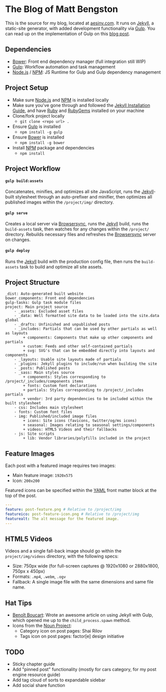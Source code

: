 # The Blog of Matt Bengston
This is the source for my blog, located at [aesinv.com](http://aesinv.com). It runs on [Jekyll][], a static-site generator, with added development functionality via [Gulp][]. You can read up on the implementation of Gulp on this [blog post](http://aesinv.com/development/2015/08/19/building-a-gulp-workflow-around-jekyll.html).

## Dependencies
- [Bower][]: Front end dependency manager (full integration still WIP)
- [Gulp][]: Workflow automation and task management
- [Node.js][] / [NPM][]: JS Runtime for Gulp and Gulp dependency management

## Project Setup
- Make sure [Node.js][] and [NPM][] is installed locally
- Make sure you've gone through and followed the [Jekyll Installation Guide](http://jekyllrb.com/docs/installation/ "Jekyll Installation Guide"), and have [Ruby][] and [RubyGems][] installed on your machine
- Clone/fork project locally
    + `git clone <repo url> .`
- Ensure [Gulp][] is installed
    + `npm install -g gulp`
- Ensure [Bower][] is installed
    + `npm install -g bower`
- Install [NPM][] package and dependencies
    + `npm install`

## Project Workflow
#### `gulp build:assets`
Concatenates, minifies, and optimizes all site JavaScript, runs the [Jekyll][]-built stylesheet through an auto-prefixer and minifier, then optimizes all published images within the `/project/img/` directory.

#### `gulp serve`
Creates a local server via [Browsersync][], runs the [Jekyll][] build, runs the `build-assets` task, then watches for any changes within the `/project/` directory. Rebuilds necessary files and refreshes the [Browsersync][] server on changes.

#### `gulp deploy`
Runs the [Jekyll][] build with the production config file, then runs the `build-assets` task to build and optimize all site assets.

## Project Structure
```
_dist: Auto-generated built website
bower_components: Front end dependencies
gulp-tasks: Gulp task module files
project: Main project source
    - _assets: Excluded asset files
    - _data: Well formatted site data to be loaded into the site.data global
    - _drafts: Unfinished and unpublished posts
    - _includes: Partials that can be used by other partials as well as layouts
        + components: Components that make up other components and partials
        + custom: Feeds and other self-contained partials
        + svg: SVG's that can be embedded directly into layouts and components
    - _layouts: Usable site layouts made of partials
    - _plugins: Jekyll plugins to include/run when building the site
    - _posts: Published posts
    - _sass: Main styles source
        + components: Styles corresponding to /project/_includes/components items
        + fonts: Custom font declarations
        + partials: Styles corresponding to /project/_includes partials
        + vendor: 3rd party dependencies to be included within the built stylesheet
    - css: Includes main stylesheet
    - fonts: Custom font files
    - img: Published/included image files
        + icons: Site icons (favicons, twitter/og/ms icons)
        + seasonal: Images relating to seasonal settings/components
        + videos: HTML5 Videos and their fallbacks
    - js: Site scripts
        + lib: Vendor libraries/polyfills included in the project
```

## Feature Images
Each post with a featured image requires two images:
- Main feature image: `1920x575`
- Icon: `200x200`

Featured icons can be specified within the [YAML][] front matter block at the top of the post.

```yaml
---
feature: post-feature.png # Relative to /project/img
featureico: post-feature-icon.png # Relative to /project/img
featurealt: The alt message for the featured image.
---
```

## HTML5 Videos
Videos and a single fall-back image should go within the `project/img/videos` directory, with the following specs:
- Size: 750px wide (for full-screen captures @ 1920x1080 or 2880x1800, 750px x 450px)
- Formats: `.mp4`, `.webm`, `.ogv`
- Fallback: A single image file with the same dimensions and same file name.

## Hat Tips
- [Benoît Boucart](http://blog.webbb.be/): Wrote an awesome article on using Jekyll with Gulp, which opened me up to the `child_process.spawn` method.
- Icons from the [Noun Project][]:
    + Category icon on post pages: Shai Rilov
    + Tags icon on post pages: factor[e] design initiative

## TODO
- Sticky chapter guide
- Add "pinned post" functionality (mostly for cars category, for my post engine resource guide)
- Add tag cloud of sorts to expandable sidebar
- Add social share function

[bower]: http://bower.io/
[browsersync]: http://www.browsersync.io/
[gulp]: http://gulpjs.com/
[jekyll]: http://jekyllrb.com/
[node.js]: http://nodejs.org/
[npm]: http://npmjs.org/
[noun project]: https://thenounproject.com/
[ruby]: https://www.ruby-lang.org/en/downloads/
[rubygems]: https://rubygems.org/pages/download/
[yaml]: http://yaml.org/
